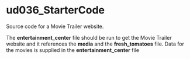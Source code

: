 # ud036_StarterCode
Source code for a Movie Trailer website.

The **entertainment_center** file should be run to get the Movie Trailer website and it references the **media** and the **fresh_tomatoes** file.
Data for the movies is supplied in the **entertainment_center** file
